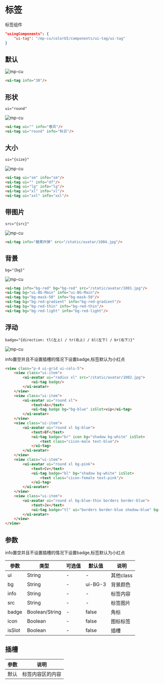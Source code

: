 # 标签

标签组件

```json
"usingComponents": {
    "ui-tag": "/mp-cu/colorUI/components/ui-tag/ui-tag"
}
```

## 默认

![mp-cu](/images/tag/tag-1.jpg)

```html
<ui-tag info="30"/>
```

## 形状

`ui="round"`

![mp-cu](/images/tag/tag-2.jpg)

```html
<ui-tag ui="" info="春风"/>
<ui-tag ui="round" info="秋日"/>
```

## 大小

`ui="{size}"`

![mp-cu](/images/tag/tag-3.jpg)

```html
<ui-tag ui="sm" info="sm"/>
<ui-tag ui="" info="df"/>
<ui-tag ui="lg" info="lg"/>
<ui-tag ui="xl" info="xl"/>
<ui-tag ui="xxl" info="xxl"/>
```

## 带图片

`src="{src}"`

![mp-cu](/images/tag/tag-4.jpg)

```html
<ui-tag info="糖果炸弹" src="/static/avatar/1004.jpg"/>
```


## 背景

`bg="{bg}"`

![mp-cu](/images/tag/tag-5.jpg)

```html
<ui-tag info="bg-red" bg="bg-red" src="/static/avatar/1001.jpg"/>
<ui-tag bg="ui-BG-Main" info="ui-BG-Main"/>
<ui-tag bg="bg-mask-50" info="bg-mask-50"/>
<ui-tag bg="bg-red-gradient" info="bg-red-gradient"/>
<ui-tag bg="bg-red-thin" info="bg-red-thin"/>
<ui-tag bg="bg-red-light" info="bg-red-light"/>
```

## 浮动

`badge="{direction: tl(左上) / tr(右上) / bl(左下) / br(右下)}"`

![mp-cu](/images/tag/tag-6.jpg)

info置空并且不设置插槽的情况下设置badge,标签默认为小红点

```html
<view class="p-4 ui-grid ui-cols-5">
    <view class="ui-item">
        <ui-avatar ui="radius xl" src="/static/avatar/1002.jpg">
            <ui-tag badge/>
        </ui-avatar>
    </view>
    <view class="ui-item">
        <ui-avatar ui="round xl">
            <text>As</text>
            <ui-tag badge bg="bg-blue" isSlot>vip</ui-tag>
        </ui-avatar>
    </view>
    <view class="ui-item">
        <ui-avatar ui="round xl bg-blue">
            <text>Bf</text>
            <ui-tag badge="br" icon bg="shadow bg-white" isSlot>
                <text class="cicon-male text-blue"/>
            </ui-tag>
        </ui-avatar>
    </view>
    <view class="ui-item">
        <ui-avatar ui="round xl bg-pink">
            <text>Cv</text>
            <ui-tag badge="bl" bg="shadow bg-white" isSlot>
                <text class="cicon-female text-pink"/>
            </ui-tag>
        </ui-avatar>
    </view>
    <view class="ui-item">
        <ui-avatar ui="round xl bg-blue-thin borders border-blue">
            <text>Jx</text>
            <ui-tag badge="tl" ui="borders border-blue shadow-blue" bg="bg-blue-light" isSlot>user</ui-tag>
        </ui-avatar>
    </view>
</view>
```


## 参数

info置空并且不设置插槽的情况下设置badge,标签默认为小红点

|  参数  |  类型  |  可选值  |  默认值  |       说明       |
|----------|----------|----------|----------|----------|
| ui | String | - | - | 其他class |
| bg | String | - | ui-BG-3 | 背景颜色 |
| info | String | - | - | 标签内容 |
| src | String | - | - | 标签图片 |
| badge | Boolean/String | - | false | 角标 |
| icon | Boolean | - | false | 图标标签 |
| isSlot | Boolean | - | false | 插槽 |

## 插槽

|  参数  |       说明       |
|----------|----------|
| 默认 | 标签内容区的内容 |
